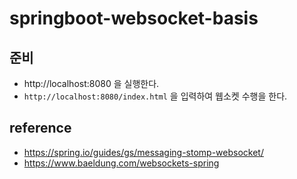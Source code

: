 # springboot-websocket-basis

## 준비
* http://localhost:8080 을 실행한다.
* `http://localhost:8080/index.html` 을 입력하여 웹소켓 수행을 한다.

## reference
* https://spring.io/guides/gs/messaging-stomp-websocket/
* https://www.baeldung.com/websockets-spring